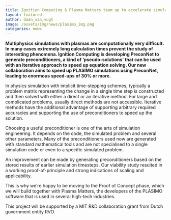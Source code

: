 ```yaml
---
title: Ignition Computing & Plasma Matters team up to accelerate simulations
layout: featured
author: daan_van_vugt
image: /assets/img/news/plasimo_img.png
categories: news
---
```

**Multiphysics simulations with plasmas are computationally very difficult. In many cases extremely long calculation times prevent the study of interesting phenomena. Ignition Computing is developing PreconNet to generate preconditioners, a kind of ‘pseudo-solutions’ that can be used with an iterative approach to speed up equation solving. Our new collaboration aims to speed up PLASIMO simulations using PreconNet, leading to enormous speed-ups of 30% or more.**

In physics simulation with implicit time-stepping schemes, typically a problem matrix representing the change in a single time step is constructed and then solved with either a direct or an iterative method. For large and complicated problems, usually direct methods are not accessible. Iterative methods have the additional advantage of supporting arbitrary required accuracies and supporting the use of preconditioners to speed up the solution.

Choosing a useful preconditioner is one of the arts of simulation engineering. It depends on the code, the simulated problem and several other parameters. Many of the preconditioners used now are generated with standard mathematical tools and are not specialised to a single simulation code or even to a specific simulated problem.

An improvement can be made by generating preconditioners based on the stored results of earlier simulation timesteps. Our viability study resulted in a working proof-of-principle and strong indications of scaling and applicability.

This is why we’re happy to be moving to the Proof of Concept phase, which we will build together with Plasma Matters, the developers of the PLASIMO software that is used in several high-tech industries.

This project will be supported by a MIT R&D collaboration grant from Dutch government entity RVO.
